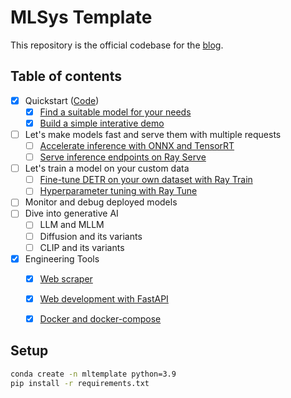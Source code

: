 # MLSys Template
This repository is the official codebase for the [blog](https://jason-cs18.github.io/ml-engineering/ml_engineer.html).

## Table of contents
- [x] Quickstart ([Code](https://github.com/Jason-cs18/DLTK/tree/main/mlsys_template/quickstart))
    - [x] [Find a suitable model for your needs](https://jason-cs18.github.io/ml-engineering/model_selection.html)
    - [x] [Build a simple interative demo](https://jason-cs18.github.io/ml-engineering/web_demo.html)
- [ ] Let's make models fast and serve them with multiple requests
    - [ ] [Accelerate inference with ONNX and TensorRT](https://jason-cs18.github.io/ml-engineering/inference_engine.html)
    - [ ] [Serve inference endpoints on Ray Serve](https://jason-cs18.github.io/ml-engineering/inference_server.html)
- [ ] Let's train a model on your custom data
    - [ ] [Fine-tune DETR on your own dataset with Ray Train](https://jason-cs18.github.io/ml-engineering/detr_train.html)
    - [ ] [Hyperparameter tuning with Ray Tune](https://jason-cs18.github.io/ml-engineering/detr_tune.html)
- [ ] Monitor and debug deployed models
- [ ] Dive into generative AI
    - [ ] LLM and MLLM
    - [ ] Diffusion and its variants
    - [ ] CLIP and its variants
- [x] Engineering Tools
    - [x] [Web scraper](https://jason-cs18.github.io/ml-engineering/web_scraper.html)
    - [x] [Web development with FastAPI](https://jason-cs18.github.io/ml-engineering/fastapi.html)
    - [x] [Docker and docker-compose](https://jason-cs18.github.io/ml-engineering/docker.html)


## Setup
```bash
conda create -n mltemplate python=3.9
pip install -r requirements.txt
```